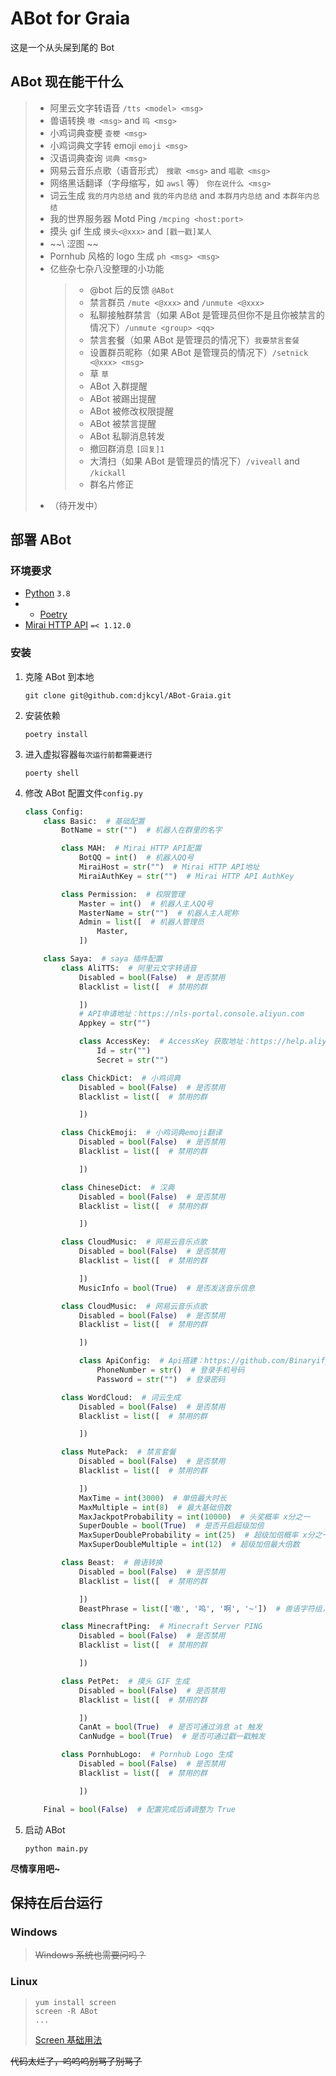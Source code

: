 # ABot for Graia

这是一个从头屎到尾的 Bot

## ABot 现在能干什么

> - 阿里云文字转语音 `/tts <model> <msg>`
> - 兽语转换 `嗷 <msg>` and `呜 <msg>`
> - 小鸡词典查梗 `查梗 <msg>`
> - 小鸡词典文字转 emoji `emoji <msg>`
> - 汉语词典查询 `词典 <msg>`
> - 网易云音乐点歌（语音形式） `搜歌 <msg>` and `唱歌 <msg>`
> - 网络黑话翻译（字母缩写，如 `awsl` 等） `你在说什么 <msg>`
> - 词云生成 `我的月内总结` and `我的年内总结` and `本群月内总结` and `本群年内总结`
> - 我的世界服务器 Motd Ping `/mcping <host:port>`
> - 摸头 gif 生成 `摸头<@xxx>` and `[戳一戳]某人`
> - ~~\ 涩图 ~~
> - Pornhub 风格的 logo 生成 `ph <msg> <msg>`
> - 亿些杂七杂八没整理的小功能
>   > - @bot 后的反馈 `@ABot`
>   > - 禁言群员 `/mute <@xxx>` and `/unmute <@xxx>`
>   > - 私聊接触群禁言（如果 ABot 是管理员但你不是且你被禁言的情况下）`/unmute <group> <qq>`
>   > - 禁言套餐（如果 ABot 是管理员的情况下）`我要禁言套餐`
>   > - 设置群员昵称（如果 ABot 是管理员的情况下）`/setnick <@xxx> <msg>`
>   > - 草 `草`
>   > - ABot 入群提醒
>   > - ABot 被踢出提醒
>   > - ABot 被修改权限提醒
>   > - ABot 被禁言提醒
>   > - ABot 私聊消息转发
>   > - 撤回群消息 `[回复]1`
>   > - 大清扫（如果 ABot 是管理员的情况下）`/viveall` and `/kickall`
>   > - 群名片修正
> - （待开发中）

## 部署 ABot

### 环境要求

- [Python](https://www.python.org/) `3.8`
- - [Poetry](https://python-poetry.org/)
- [Mirai HTTP API](https://github.com/project-mirai/mirai-api-http) `=< 1.12.0`

### 安装

1. 克隆 ABot 到本地
   ```shell
   git clone git@github.com:djkcyl/ABot-Graia.git
   ```
2. 安装依赖
   ```shell
   poetry install
   ```
3. 进入虚拟容器`每次运行前都需要进行`
   ```shell
   poerty shell
   ```
4. 修改 ABot 配置文件`config.py`

   ```python
   class Config:
       class Basic:  # 基础配置
           BotName = str("")  # 机器人在群里的名字

           class MAH:  # Mirai HTTP API配置
               BotQQ = int()  # 机器人QQ号
               MiraiHost = str("")  # Mirai HTTP API地址
               MiraiAuthKey = str("")  # Mirai HTTP API AuthKey

           class Permission:  # 权限管理
               Master = int()  # 机器人主人QQ号
               MasterName = str("")  # 机器人主人昵称
               Admin = list([  # 机器人管理员
                   Master,
               ])

       class Saya:  # saya 插件配置
           class AliTTS:  # 阿里云文字转语音
               Disabled = bool(False)  # 是否禁用
               Blacklist = list([  # 禁用的群

               ])
               # API申请地址：https://nls-portal.console.aliyun.com
               Appkey = str("")

               class AccessKey:  # AccessKey 获取地址：https://help.aliyun.com/document_detail/69835.htm
                   Id = str("")
                   Secret = str("")

           class ChickDict:  # 小鸡词典
               Disabled = bool(False)  # 是否禁用
               Blacklist = list([  # 禁用的群

               ])

           class ChickEmoji:  # 小鸡词典emoji翻译
               Disabled = bool(False)  # 是否禁用
               Blacklist = list([  # 禁用的群

               ])

           class ChineseDict:  # 汉典
               Disabled = bool(False)  # 是否禁用
               Blacklist = list([  # 禁用的群

               ])

           class CloudMusic:  # 网易云音乐点歌
               Disabled = bool(False)  # 是否禁用
               Blacklist = list([  # 禁用的群

               ])
               MusicInfo = bool(True)  # 是否发送音乐信息

           class CloudMusic:  # 网易云音乐点歌
               Disabled = bool(False)  # 是否禁用
               Blacklist = list([  # 禁用的群

               ])

               class ApiConfig:  # Api搭建：https://github.com/Binaryify/NeteaseCloudMusicApi
                   PhoneNumber = str()  # 登录手机号码
                   Password = str("")  # 登录密码

           class WordCloud:  # 词云生成
               Disabled = bool(False)  # 是否禁用
               Blacklist = list([  # 禁用的群

               ])

           class MutePack:  # 禁言套餐
               Disabled = bool(False)  # 是否禁用
               Blacklist = list([  # 禁用的群

               ])
               MaxTime = int(3000)  # 单倍最大时长
               MaxMultiple = int(8)  # 最大基础倍数
               MaxJackpotProbability = int(10000)  # 头奖概率 x分之一
               SuperDouble = bool(True)  # 是否开启超级加倍
               MaxSuperDoubleProbability = int(25)  # 超级加倍概率 x分之一
               MaxSuperDoubleMultiple = int(12)  # 超级加倍最大倍数

           class Beast:  # 兽语转换
               Disabled = bool(False)  # 是否禁用
               Blacklist = list([  # 禁用的群

               ])
               BeastPhrase = list(['嗷', '呜', '啊', '~'])  # 兽语字符组，需要填写四个字符

           class MinecraftPing:  # Minecraft Server PING
               Disabled = bool(False)  # 是否禁用
               Blacklist = list([  # 禁用的群

               ])

           class PetPet:  # 摸头 GIF 生成
               Disabled = bool(False)  # 是否禁用
               Blacklist = list([  # 禁用的群

               ])
               CanAt = bool(True)  # 是否可通过消息 at 触发
               CanNudge = bool(True)  # 是否可通过戳一戳触发

           class PornhubLogo:  # Pornhub Logo 生成
               Disabled = bool(False)  # 是否禁用
               Blacklist = list([  # 禁用的群

               ])

       Final = bool(False)  # 配置完成后请调整为 True
   ```

5. 启动 ABot
   ```shell
   python main.py
   ```

**尽情享用吧~**

## 保持在后台运行

### **Windows**

> ~~Windows 系统也需要问吗？~~

### **Linux**

> ```shell
> yum install screen
> screen -R ABot
> ...
> ```
> [Screen 基础用法](https://www.runoob.com/linux/linux-comm-screen.html)




~~代码太烂了，呜呜呜别骂了别骂了~~
